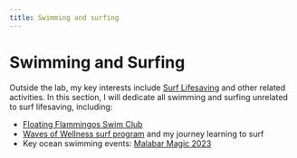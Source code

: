 ```yaml
---
title: Swimming and surfing
---
```

# Swimming and Surfing

Outside the lab, my key interests include [Surf Lifesaving](/life/surf-lifesaving) and other related activities. In this section, I will dedicate all swimming and surfing unrelated to surf lifesaving, including: 
- [Floating Flammingos Swim Club](./floating-flammingos)
- [Waves of Wellness surf program](./wow) and my journey learning to surf
- Key ocean swimming events: [Malabar Magic 2023](./malabar-ows)
